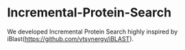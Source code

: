 # Incremental-Protein-Search

We developed Incremental Protein Search highly inspired by iBlast(https://github.com/vtsynergy/iBLAST).  
